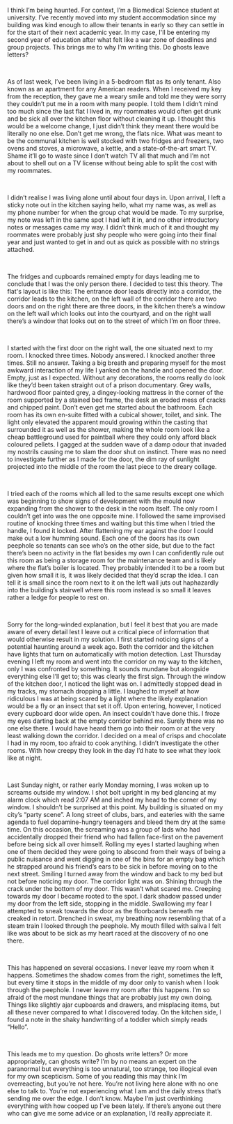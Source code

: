 I think I’m being haunted. For context, I’m a Biomedical Science student at university. I’ve recently moved into my student accommodation since my building was kind enough to allow their tenants in early so they can settle in for the start of their next academic year. In my case, I'll be entering my second year of education after what felt like a war zone of deadlines and group projects. This brings me to why I’m writing this. Do ghosts leave letters?

 

As of last week, I’ve been living in a 5-bedroom flat as its only tenant. Also known as an apartment for any American readers. When I received my key from the reception, they gave me a weary smile and told me they were sorry they couldn’t put me in a room with many people. I told them I didn’t mind too much since the last flat I lived in, my roommates would often get drunk and be sick all over the kitchen floor without cleaning it up. I thought this would be a welcome change, I just didn’t think they meant there would be literally no one else. Don’t get me wrong, the flats nice. What was meant to be the communal kitchen is well stocked with two fridges and freezers, two ovens and stoves, a microwave, a kettle, and a state-of-the-art smart TV. Shame it’ll go to waste since I don’t watch TV all that much and I’m not about to shell out on a TV license without being able to split the cost with my roommates.

 

I didn’t realise I was living alone until about four days in. Upon arrival, I left a sticky note out in the kitchen saying hello, what my name was, as well as my phone number for when the group chat would be made. To my surprise, my note was left in the same spot I had left it in, and no other introductory notes or messages came my way. I didn’t think much of it and thought my roommates were probably just shy people who were going into their final year and just wanted to get in and out as quick as possible with no strings attached.

 

The fridges and cupboards remained empty for days leading me to conclude that I was the only person there. I decided to test this theory. The flat's layout is like this: The entrance door leads directly into a corridor, the corridor leads to the kitchen, on the left wall of the corridor there are two doors and on the right there are three doors, in the kitchen there’s a window on the left wall which looks out into the courtyard, and on the right wall there’s a window that looks out on to the street of which I’m on floor three.

 

I started with the first door on the right wall, the one situated next to my room. I knocked three times. Nobody answered. I knocked another three times. Still no answer. Taking a big breath and preparing myself for the most awkward interaction of my life I yanked on the handle and opened the door. Empty, just as I expected. Without any decorations, the rooms really do look like they’d been taken straight out of a prison documentary. Grey walls, hardwood floor painted grey, a dingey-looking mattress in the corner of the room supported by a stained bed frame, the desk an eroded mess of cracks and chipped paint. Don’t even get me started about the bathroom. Each room has its own en-suite fitted with a cubical shower, toilet, and sink. The light only elevated the apparent mould growing within the casting that surrounded it as well as the shower, making the whole room look like a cheap battleground used for paintball where they could only afford black coloured pellets. I gagged at the sudden wave of a damp odour that invaded my nostrils causing me to slam the door shut on instinct. There was no need to investigate further as I made for the door, the dim ray of sunlight projected into the middle of the room the last piece to the dreary collage.

 

I tried each of the rooms which all led to the same results except one which was beginning to show signs of development with the mould now expanding from the shower to the desk in the room itself. The only room I couldn’t get into was the one opposite mine. I followed the same improvised routine of knocking three times and waiting but this time when I tried the handle, I found it locked. After flattening my ear against the door I could make out a low humming sound. Each one of the doors has its own peephole so tenants can see who’s on the other side, but due to the fact there’s been no activity in the flat besides my own I can confidently rule out this room as being a storage room for the maintenance team and is likely where the flat’s boiler is located. They probably intended it to be a room but given how small it is, it was likely decided that they’d scrap the idea. I can tell it is small since the room next to it on the left wall juts out haphazardly into the building’s stairwell where this room instead is so small it leaves rather a ledge for people to rest on.

 

Sorry for the long-winded explanation, but I feel it best that you are made aware of every detail lest I leave out a critical piece of information that would otherwise result in my solution. I first started noticing signs of a potential haunting around a week ago. Both the corridor and the kitchen have lights that turn on automatically with motion detection. Last Thursday evening I left my room and went into the corridor on my way to the kitchen, only I was confronted by something. It sounds mundane but alongside everything else I’ll get to; this was clearly the first sign. Through the window of the kitchen door, I noticed the light was on. I admittedly stopped dead in my tracks, my stomach dropping a little. I laughed to myself at how ridiculous I was at being scared by a light where the likely explanation would be a fly or an insect that set it off. Upon entering, however, I noticed every cupboard door wide open. An insect couldn’t have done this. I froze my eyes darting back at the empty corridor behind me. Surely there was no one else there. I would have heard them go into their room or at the very least walking down the corridor. I decided on a meal of crisps and chocolate I had in my room, too afraid to cook anything. I didn’t investigate the other rooms. With how creepy they look in the day I’d hate to see what they look like at night.

 

Last Sunday night, or rather early Monday morning, I was woken up to screams outside my window. I shot bolt upright in my bed glancing at my alarm clock which read 2:07 AM and inched my head to the corner of my window. I shouldn’t be surprised at this point. My building is situated on my city’s “party scene”. A long street of clubs, bars, and eateries with the same agenda to fuel dopamine-hungry teenagers and bleed them dry at the same time. On this occasion, the screaming was a group of lads who had accidentally dropped their friend who had fallen face-first on the pavement before being sick all over himself. Rolling my eyes I started laughing when one of them decided they were going to abscond from their ways of being a public nuisance and went digging in one of the bins for an empty bag which he strapped around his friend’s ears to be sick in before moving on to the next street. Smiling I turned away from the window and back to my bed but not before noticing my door. The corridor light was on. Shining through the crack under the bottom of my door. This wasn’t what scared me. Creeping towards my door I became rooted to the spot. I dark shadow passed under my door from the left side, stopping in the middle. Swallowing my fear I attempted to sneak towards the door as the floorboards beneath me creaked in retort. Drenched in sweat, my breathing now resembling that of a steam train I looked through the peephole. My mouth filled with saliva I felt like was about to be sick as my heart raced at the discovery of no one there.

 

This has happened on several occasions. I never leave my room when it happens. Sometimes the shadow comes from the right, sometimes the left, but every time it stops in the middle of my door only to vanish when I look through the peephole. I never leave my room after this happens. I’m so afraid of the most mundane things that are probably just my own doing. Things like slightly ajar cupboards and drawers, and misplacing items, but all these never compared to what I discovered today. On the kitchen side, I found a note in the shaky handwriting of a toddler which simply reads “Hello”.

 

This leads me to my question. Do ghosts write letters? Or more appropriately, can ghosts write? I’m by no means an expert on the paranormal but everything is too unnatural, too strange, too illogical even for my own scepticism. Some of you reading this may think I’m overreacting, but you’re not here. You’re not living here alone with no one else to talk to. You’re not experiencing what I am and the daily stress that’s sending me over the edge. I don’t know. Maybe I’m just overthinking everything with how cooped up I’ve been lately. If there’s anyone out there who can give me some advice or an explanation, I’d really appreciate it.